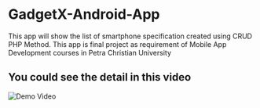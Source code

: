 # GadgetX-Android-App
 This app will show the list of smartphone specification created using CRUD PHP Method. This app is final project as requirement of Mobile App Development courses in Petra Christian University 
 
 ## You could see the detail in this video
 ![Demo Video](https://www.youtube.com/watch?v=F6XDSh7EdE0&t=10s)
